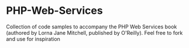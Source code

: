 PHP-Web-Services
================

Collection of code samples to accompany the PHP Web Services book (authored by Lorna Jane Mitchell, published by O'Reilly).  Feel free to fork and use for inspiration
